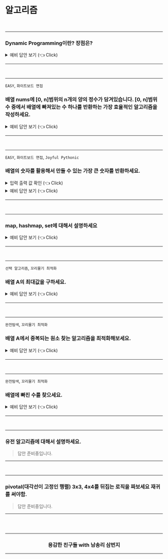# 알고리즘

<br />

---

### Dynamic Programming이란? 장점은?

<details>
   <summary> 예비 답안 보기 (👈 Click)</summary>
<br />

피보나치를 통한 재귀와 DP 비교 설명

```python
N = int(input())
D = [0, 1]

for i in range(2, N + 1):
    D.append(D[i-2] + D[i-1])

print(D[N])
```

</details>

---

<br />

---

`EASY`, `화이트보드 면접`

### 배열 nums에 [0, n]범위의 n개의 양의 정수가 담겨있습니다. [0, n]범위 수 중에서 배열에 빠져있는 수 하나를 반환하는 가장 효율적인 알고리즘을 작성하세요.

<details>
   <summary> 예비 답안 보기 (👈 Click)</summary>
<br />

<!-- #### 문제 풀어보기: [LeetCode 268: Missing Number](https://leetcode.com/problems/missing-number/) -->

<br />

#### 풀이1. HashSet

- 알고리즘 소개
  - HashSet에 주어진 배열의 값을 넣습니다.
  - 다시 주어진 배열을 탐색하며 HashSet에 값이 있는지 찾습니다.
  - Set은 O(1)으로 찾기에 `.contatins`의 시간복잡도는 O(1)입니다.
- 알고리즘 분석
  - 시간복잡도: O(n)
  - 공간복잡도: O(n)

```java
class Solution {
    public int missingNumber(int[] nums) {
        Set<Integer> numSet = new HashSet<Integer>();
        for (int num : nums) {
            numSet.add(num);
        }

        int expectedNumCount = nums.length + 1;
        for (int number = 0; number < expectedNumCount; number++) {
            if (!numSet.contains(number)) {
                return number;
            }
        }
        return -1;
    }
}
```

```python
    def missingNumber(nums):
        numSet = set()
        for num in nums:
            numSet.add(num)

        expectedNumCount = len(nums) + 1
        for number in range(expectedNumCount):
            if number not in numSet:
                return number

        return False
```

<br />

#### 풀이2. 비트 연산

- 알고리즘 소개
  - 같은 숫자를 O(1)에 지워버리는 강력한 비트 연산이 있습니다.
  - XOR연산은 같은 수이면 0으로 바꿉니다.
  - 배열을 순회하면서 idx와 배열의 값과 XOR연산을 수행합니다.
  - 같은 수는 0으로 되므로 최종적으로 배열의 값에 누락된 수를 얻을 수 있습니다.

```
Index   0   1   2   3
Value   0   1   3   4
missing = 4^(0^0)^(1^1)^(2^3)^(3^4)
        = (4^4)^(0^0)^(1^1)^(3^3)^2   # 교환밥칙으로 같은 수끼리 묶어준다.
        = 0^0^0^0^2                   # 같은 수 끼리 묶으면 배열에 빠진 숫자가 나오게된다.
        = 2
```

- 알고리즘 분석
  - 시간복잡도: O(n)
  - 공간복잡도: O(1)

```java
class Solution {
    public int missingNumber(int[] nums) {
        int missing = nums.length;
        for (int i = 0; i < nums.length; i++) {
            missing ^= i ^ nums[i];
        }
        return missing;
    }
}
```

<br />

#### 풀이3. 가우스 공식

- 연속된 양의정수의 합을 구하는 공식은 다음과 같습니다. `∑​ni=​n(n+1)/2`
- `연속된 수 - 현재 배열의 수`를 빼면 배열에 누락된 한 개의 수를 구할 수 있습니다.
- 시간복잡도: O(n)
- 공간복잡도: O(1)

```java
class Solution {
    public int missingNumber(int[] nums) {
        int expectedSum = nums.length * (nums.length + 1) / 2;
        int actualSum = 0;
        for (int num : nums) {
            actualSum += num;
        }
        return expectedSum - actualSum;
    }
}
```

<br />
</details>

---

<br />

---

`EASY`, `화이트보드 면접`, `Joyful Pythonic`

### 배열의 숫자를 활용해서 만들 수 있는 가장 큰 숫자를 반환하세요.

<details>
   <summary> 입력 출력 값 확인 (👈 Click)</summary>
<br />

`1 <= nums.length <= 100, 0 <= nums[i] <= 109`

```
입력: nums = [10,2]
출력: "210"

입력: nums = [3,30,34,5,9]
출력: "9534330"
```

<br />
</details>
<details>
   <summary> 예비 답안 보기 (👈 Click)</summary>
<br />
<br />

<!-- <a href="https://leetcode.com/problems/largest-number/">LeetCode</a> -->

본 문제는 전형적인 정렬문제를 살짝 비틀어서 새로운 정렬 기준을 주었습니다. 여기서 힘을 주어야할 것은 **'새로운 정렬 기준'** 입니다. 그렇기에 내장함수의 오름차순, 내림차순 정렬이 아닌 Custom Sort 즉 새로운 정렬 기준을 구현해야합니다.

문제를 푸는 방법은 값을 비교하고 조건에 맞추어 swap을 하는 방식이 있겠지만 **정렬** 문제답게 python의 sort 함수를 이용하여 풀어보겠습니다.

<br />

#### 풀이: Custom Sort(Customized comparator)

- 알고리즘 분석
  - 시간복잡도: `O(nlgn)` - 정렬하는데 소요되는 시간복잡도.
  - 공간복잡도: `O(n)`

```python
class Solution(object):
    def largestNumber(self, nums):
        def numOrder(x, y):
            left = int(x + y)
            right = int(y + x)
            return left - right

        if len(nums) == 0: return ""

        numsStr = [str(n) for n in nums]
        numsStr.sort(reverse=True, cmp=numOrder)

        if numsStr[0] == '0': return "0"
        else: return "".join(numsStr)
```

긴장한 상태 + 면접이라는 압박의 자리에서 쉽게 나올 수 있으며 파이썬으로 구현할 수 있는 가장 낙후된 방법으로 구현해보았습니다. 만약 여러분들이 면접관 앞에서 이렇게 구현을 했다면 면접관은 `읭?`하고 여러분의 이력서를 다시 살펴볼 것입니다.

본 코드가 세련되지 못한 이유는 다음과 같습니다.

- sort에 사용된 `cmp` 매개변수는 python3.0 이후로 지원하지 않습니다. 참고 [Python Doc](https://docs.python.org/ko/3/howto/sorting.html)
- 함수안에서 int, 함수 밖에서 str형으로 데이터 형이 혼란스럽습니다.
- if가 불필요하게 남발되고 있습니다.

이 풀이를 pythonic한 풀이로 바꾸어보겠습니다.

<br />

```python
class Solution:
    def largestNumber(self, nums):
        class Predicate(str):
            def __lt__(self, other):
                return self + other < other + self

        res = ''.join(sorted(map(str, nums), key=Predicate, reverse=True))
        return '0' if res[0] == '0' else res
```

<br />
<br />

key를 이용하는 것은 백준 문제를 좀 풀어봤다면 낯설지 않을 것입니다.

```python
>>> tuple_list = [('Covenant', 9),
    	          ('Covenant', 1)]

>>> tuple_list.sort(key=lambda x : (x[0], x[1]))
>>> print(tuple_list)
[('Covenant', 1), ('Covenant', 9)]
```

정렬 조건으로 여러 요소를 갖는 경우 튜플로 사용해서 새로운 정렬 조건을 줄때 사용했습니다. 우리는 여기에 Predicate class의 `__lt__`(less than)라는 매직 메소드를 줄 것입니다.

a = ["10", "5"] 일때 `Predicate`의 `__lt__`의 정의된 값으로 계산하면 다음과 같이 정렬 될 것입니다.

```
a[0] + a[1] = "105"
a[1] + a[0] = "510"
```

105보다 큰 510이 답으로 반환 될 것입니다.

<br />
<br />

</details>

---

<br />

-----------------------

### map, hashmap, set에 대해서 설명하세요

<details>
   <summary> 예비 답안 보기 (👈 Click)</summary>
<br />

- [Link](https://gompangs.tistory.com/entry/HashMap-%EC%97%90-%EB%8C%80%ED%95%98%EC%97%AC?category=537219)

</details>

---

<br />

---

`선택 알고리즘`, `꼬리물기 최적화`

### 배열 A의 최대값을 구하세요.

<details>
   <summary> 예비 답안 보기 (👈 Click)</summary>
<br />

### 1. 배열 A의 최대값

__시간복잡도:__ O(n), __공간 복잡도:__ O(1)

```python
import sys

def find_largest_number_in_array(A):
    ans = -sys.maxsize
    for number in A:
        if number > ans:
            ans = number
    return ans
```

<br />

### 2. 배열 A의 최대값과 최솟값을 구하시오

__시간복잡도:__ O(n), __공간 복잡도:__ O(1)

```python
def find_small_and_largest_number_in_array(A):
    _max, _min = -sys.maxsize, sys.maxsize
    for number in A:
        if number > _max:
            _max = number
        elif number < _min:
            _min = number
    return _max, _min
```

<br />

### 3. 위의 풀이보다 빠른 방법을 찾으세요.

__시간복잡도:__ O(n), __공간 복잡도:__ O(1)

```python
def optimization_find_small_and_largest_number_in_array(A):
    _max = _min= A[0]

    for idx in range(0, len(A), 2):
        first = A[idx]
        second = A[idx + 1]
        if first < second:
            if first < _min: _min = first
            if second > _max: _max = second
        else:
            if second < _min: _min = second
            if first > _max: _max = first
    return _max, _min
```
*배열의 갯수가 홀수인 경우 index out of range exception이 발생하므로 Padding 값을 하나 추가하면 됩니다.

<img src="../_raw/algo-select-v2.png" />

</details>

-----------------------

<br />

-----------------------

`완전탐색`, `꼬리물기 최적화`

### 배열 A에서 중복되는 원소 찾는 알고리즘을 최적화해보세요.

<details>
   <summary> 예비 답안 보기 (👈 Click)</summary>
<br />


### 풀이 1. 브루트포스
> 시간복잡도: O(n^2) 공간복잡도: O(1)

```python
def bruteforce(A):
    for i in range(len(A)):
        for j in range(i + 1, len(A)):
            if A[i] == A[j]:
                print("Duplicates exist: " + str(A[i]))
                return
    print("No duplicates in given array")
```

<br />

### 풀이 2. 정렬
풀이 1을 최적화. 정렬을 하면 바로 옆의 원소와 비교하면 되기에 탐색 시간을 줄일 수 있습니다.
> 시간복잡도: O(nlogn) 공간복잡도: O(1)

```python
def sorting(A):
    A.sort()
    for i in range(len(A)-1):
        if A[i] == A[i+1]:
            print("Duplicates exist: " + str(A[i]))
            return
    print("No duplicates in given array")
```

<br />

### 풀이 3. 해쉬
`set()`에 저장하면 수를 넣기 전에 `set()`에 값이 있는지 검사할 때의 시간 복잡도는 O(1)입니다. 정렬보다 시간복잡도를 줄일 수 있습니다.
> 시간복잡도: O(n) 공간복잡도: O(n)
```python
def hash(A):
    tmp = set()
    for i in A:
        if i in tmp:
            print("Duplicates exist: " + str(i))
            return
        tmp.add(i)
    print("No duplicates in given array")
```

<br />


### 풀이 4. negation 전략
- 풀이 3 해쉬에서 최악의 경우 모든 원소를 저장해야하기에 공간복잡도 n입니다.
- 공간 복잡도를 O(1)로 줄일 수 있는 생소하지만 어렵지 않은 알고리즘을 소개하겠습니다.
> 시간복잡도: O(n) 공간복잡도: O(1)
```python
def negation(A):
    for i in range(len(A)):
        if A[abs(A[i])] < 0:
            print("Duplicates exist", abs(A[i]))
            return
        A[A[i]] = -A[A[i]]
    print("No duplicates in given array")
```

<br />

![check dup elements](../_raw/algorithm/check_dup_2.png)

- `A = [3, 1, 0, 1, 4]`를 예시로 보겠습니다. 
- Step1. `A[abs(A[i])]`가 음수가 아니므로 `A[A[i]]`를 음수로 바꿉니다.
- Step2. `A[abs(A[i])]`가 음수가 아니므로 `A[A[i]]`를 음수로 바꿉니다.
- Step3. `A[abs(A[i])]`가 음수가 아니므로 `A[A[i]]`를 음수로 바꿉니다.
- Step4. `A[abs(A[i])]`가 음수이므로 중복 원소가 배열에 존재합니다.

이 방법은 0 ~ n-1 범위일 경우에만 가능합니다. n 이상의 숫자가 배열에 있을 경우 Out of range 예외가 발생합니다.

<br />
</details>

-----------------------

<br />

-----------------------

`완전탐색`, `꼬리물기 최적화`

### 배열에 빠진 수를 찾으세요.

<details>
   <summary> 예비 답안 보기 (👈 Click)</summary>
<br />

### 문제

> 서로 다른 [1, n]범위의 n-1개의 숫자가 들어있는 리스트가 주어집니다. 주어진 배열에 빠진 수를 찾으세요.

- 유사 문제: [LeetCode. Missing Number](https://leetcode.com/problems/missing-number/), [백준 1920. 수 찾기](https://www.acmicpc.net/problem/1920)

<br />

> 본 문제에 대한 상세 해설은 [covenant.tistory.com/245](https://covenant.tistory.com/245)에서 볼 수 있습니다.

<br />

### 풀이 1. 완전탐색
> 시간복잡도: O(n^2) 공간복잡도: O(1)
```python
def find_missing_number_bruteforce(A):
    N = len(A)

    for cur in range(1, N+1):
        flag = False
        for a in A:
            if cur == a:
                flag = True; break

        if flag is False:
            print("Missing number is " + str(cur))
            break
```

<br />


### 풀이 2. 정렬
> 시간복잡도: O(nlogn) 공간복잡도: O(1)

```python
def find_missing_number_sort(A):
    A.sort()
    for cur in range(1, len(A)+1):
        if cur not in A:
            print("Missing number is " + str(cur))
            break
```

<br />


### 풀이 3. 해슁
> 시간복잡도: O(n) 공간복잡도: O(n)

```python
def find_missing_number_hashing(A):
    A = set(A)

    for cur in range(1, len(A)+1):
        if cur not in A:
            print("Missing number is " + str(cur))
            break
```

<br />

### 풀이 4. 총합 공식(summation formula)
> 시간복잡도: O(n) 공간복잡도: O(1)

```python
def find_missing_number_summation_formula(A):
    N = len(A)

    total_sum = (N + 1) * (N + 2) // 2
    curr_sum = sum(A)

    if total_sum - curr_sum != 0:
        print("Missing number is " + str(abs(total_sum - curr_sum)))
```

<br />

### 풀이 5. XOR
> 시간복잡도: O(n) 공간복잡도: O(1)

```python
def find_missing_number_xor(A):
    N = len(A)
    X1 = A[0]
    X2 = 0

    for i in range(1, N):
        X1 = X1 ^ A[i]
    for cur in range(1, N+2):
        X2 = X2 ^ cur

    print("Missing number is " + str(X1 ^ X2))
```

<br />
<br />
</details>

-----------------------

<br />

-----------------------

### 유전 알고리즘에 대해서 설명하세요.

> 답안 준비중입니다.

---

<br />

---

### pivotal(대각선이 고정인 행렬) 3x3, 4x4를 뒤집는 로직을 짜보세요 재귀를 써야함.

> 답안 준비중입니다.

---

<br />
<br />
<div align=center>
  <hr />
    <h3> 용감한 친구들 with 남송리 삼번지 </h3>
  <hr />
</div>
